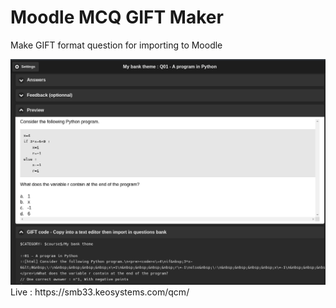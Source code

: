 # Moodle MCQ GIFT Maker
<p>Make GIFT format question for importing to Moodle</p>
<img src="./img/Screenshot_20240227_130103.png" data-canonical-src="Screenshot_20240227_130103.png" width="800" />
Live : https://smb33.keosystems.com/qcm/
